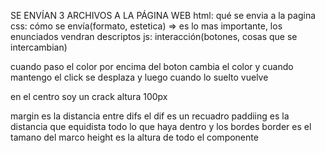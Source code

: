 SE ENVÍAN 3 ARCHIVOS A LA PÁGINA WEB html: qué se envia a la pagina css: cómo se
envía(formato, estetica) => es lo mas importante, los enunciados vendran
descriptos js: interacción(botones, cosas que se intercambian)

cuando paso el color por encima del boton cambia el color y cuando mantengo el
click se desplaza y luego cuando lo suelto vuelve

en el centro soy un crack altura 100px

margin es la distancia entre difs el dif es un recuadro paddiing es la distancia
que equidista todo lo que haya dentro y los bordes border es el tamano del marco
height es la altura de todo el componente
